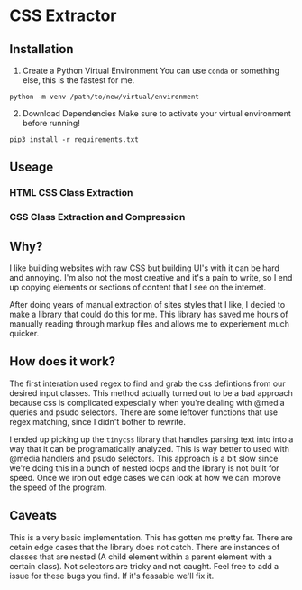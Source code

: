 # CSS Extractor

## Installation

1. Create a Python Virtual Environment
You can use `conda` or something else, this is the fastest for me.
```
python -m venv /path/to/new/virtual/environment
```

2. Download Dependencies
Make sure to activate your virtual environment before running!
```
pip3 install -r requirements.txt
```


## Useage

### HTML CSS Class Extraction

### CSS Class Extraction and Compression

## Why?

I like building websites with raw CSS but building UI's with it can be hard and annoying. I'm also not the most creative and it's a pain to write, so I end up copying elements or sections of content that I see on the internet. 

After doing years of manual extraction of sites styles that I like, I decied to make a library that could do this for me. This library has saved me hours of manually reading through markup files and allows me to experiement much quicker.

## How does it work?

The first interation used regex to find and grab the css defintions from our desired input classes. This method actually turned out to be a bad approach because css is complicated expescially when you're dealing with @media queries and psudo selectors. There are some leftover functions that use regex matching, since I didn't bother to rewrite.

I ended up picking up the `tinycss` library that handles parsing text into into a way that it can be programatically analyzed. This is way better to used with @media handlers and psudo selectors. This approach is a bit slow since we're doing this in a bunch of nested loops and the library is not built for speed. Once we iron out edge cases we can look at how we can improve the speed of the program.

## Caveats

This is a very basic implementation. This has gotten me pretty far. There are cetain edge cases that the library does not catch. There are instances of classes that are nested (A child element within a parent element with a certain class). Not selectors are tricky and not caught. Feel free to add a issue for these bugs you find. If it's feasable we'll fix it.